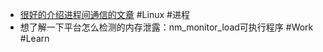 - [很好的介绍进程间通信的文章](https://mp.weixin.qq.com/s/vvN1B6t-WbGZdK8z91l4KQ) #Linux #进程
- 想了解一下平台怎么检测的内存泄露：nm_monitor_load可执行程序 #Work #Learn